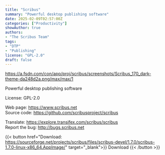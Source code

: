 ```yaml
---
title: "Scribus"
summary: "Powerful desktop publishing software"
date: 2025-02-09T02:57:00Z
categories: ["Productivity"]
showAuthor: true
authors:
- "The Scribus Team"
tags: 
- "DTP"
- "Publishing"
license: "GPL-2.0"
draft: false
---
```


https://a.fsdn.com/con/app/proj/scribus/screenshots/Scribus_170_dark-theme-da248d2a.png/max/max/1

Powerful desktop publishing software

License: GPL-2.0

Web page: <https://www.scribus.net>  
Source code: <https://github.com/scribusproject/scribus>

Translate: <https://explore.transifex.com/scribus/scribus>  
Report the bug: <http://bugs.scribus.net>  

{{< button href="Download: <https://sourceforge.net/projects/scribus/files/scribus-devel/1.7.0/scribus-1.7.0-linux-x86_64.AppImage/>" target="_blank">}}
Download
{{< /button >}}